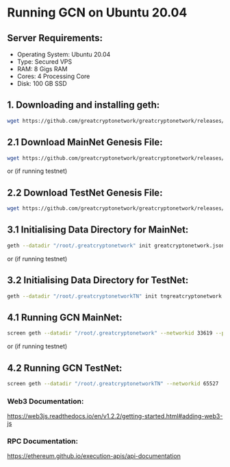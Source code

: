 # Running GCN on Ubuntu 20.04

## Server Requirements:

- Operating System: Ubuntu 20.04
- Type: Secured VPS 
- RAM: 8 Gigs RAM
- Cores: 4 Processing Core
- Disk: 100 GB SSD

## 1. Downloading and installing geth:

```sh
wget https://github.com/greatcryptonetwork/greatcryptonetwork/releases/download/v1.0/geth-alltools-linux-amd64.tar.xz && tar -xvf geth-alltools-linux-amd64.tar.xz && cd geth-alltools-linux-amd64 && cp * /usr/local/bin && cd ../ && rm -rf geth-alltools-linux-amd64 && rm geth-alltools-linux-amd64.tar.xz
```



## 2.1 Download MainNet Genesis File:
```sh
wget https://github.com/greatcryptonetwork/greatcryptonetwork/releases/download/v1.0/greatcryptonetwork.json
```


or (if running testnet)


## 2.2 Download TestNet Genesis File:
```sh
wget https://github.com/greatcryptonetwork/greatcryptonetwork/releases/download/v1.0/tngreatcryptonetwork.json
```



## 3.1 Initialising Data Directory for MainNet:
```sh
geth --datadir "/root/.greatcryptonetwork" init greatcryptonetwork.json
```


or (if running testnet)


## 3.2 Initialising Data Directory for TestNet:
```sh
geth --datadir "/root/.greatcryptonetworkTN" init tngreatcryptonetwork.json
```



## 4.1 Running GCN MainNet:
```sh
screen geth --datadir "/root/.greatcryptonetwork" --networkid 33619 --port 19204 --syncmode 'full' --bootnodes enode://39639ba1718c3af275709e78d26d68eb705b30ac97c3402a9368a7bd4c3a0c4077c4a364d9b779d9da90129a36f83e479fdafb4e9807910795e0ad495aeb4734@54.227.155.236:19204 2>>/home/ubuntu/.greatcryptonetwork/chain.log &
```

or (if running testnet)


## 4.2 Running GCN TestNet:
```sh
screen geth --datadir "/root/.greatcryptonetworkTN" --networkid 65527  --port 17898 --syncmode 'full' --bootnodes enode://cab0c3e4823be049d105ab435ea453ce321156672edfb3cca8601dec142b4a6822891b66bc3d2deedc4e3bf03eecbf26a24b87c0d7f93faeedcc820a3630ad48@44.218.36.31:17898 2>>/home/ubuntu/.greatcryptonetworkTN/chain.log &

```




### Web3 Documentation:

https://web3js.readthedocs.io/en/v1.2.2/getting-started.html#adding-web3-js


### RPC Documentation:

https://ethereum.github.io/execution-apis/api-documentation
